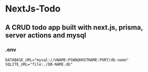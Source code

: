 # NextJs-Todo

## A CRUD todo app built with next.js, prisma, server actions and mysql

### .env
```
DATABASE_URL="mysql://UNAME:PSWD@HOSTNAME:PORT/db-name"
SQLITE_URL="file:./DB-NAME.db"
```